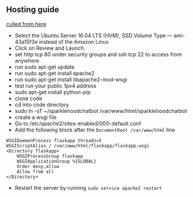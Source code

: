 ## Hosting guide
[culled from here](https://jqn.medium.com/deploy-a-flask-app-on-aws-ec2-1850ae4b0d41)

- Select the Ubuntu Server 16.04 LTS (HVM), SSD Volume Type — ami-43a15f3e instead of the Amazon Linux
- Click on Review and Launch.
- set http tcp 80 under security groups and ssh tcp 22 to access from anywhere
- run sudo apt-get update
- run sudo apt-get install apache2
- run sudo apt-get install libapache2-mod-wsgi
- test run your public 1pv4 address
- sudo apt-get install python-pip
- clone code
- cd into code directory
- sudo ln -sT ~/sparklehoodchatbot /var/www/html/sparklehoodchatbot
- create a wsgi file
- Go to /etc/apache2/sites-enabled/000-default.conf
- Add the following block after the `DocumentRoot /var/www/html` line

```
WSGIDaemonProcess flaskapp threads=5
WSGIScriptAlias / /var/www/html/flaskapp/flaskapp.wsgi
<Directory flaskapp>
    WSGIProcessGroup flaskapp
    WSGIApplicationGroup %{GLOBAL}
    Order deny,allow
    Allow from all
</Directory>
```

- Restart the server by running `sudo service apache2 restart`

